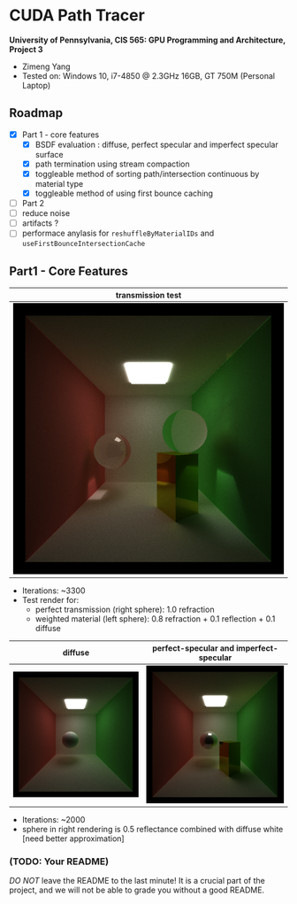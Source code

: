 CUDA Path Tracer
================

**University of Pennsylvania, CIS 565: GPU Programming and Architecture, Project 3**

* Zimeng Yang
* Tested on: Windows 10, i7-4850 @ 2.3GHz 16GB, GT 750M (Personal Laptop)

## Roadmap
* [x] Part 1 - core features
  * [x] BSDF evaluation : diffuse, perfect specular and imperfect specular surface
  * [x] path termination using stream compaction
  * [x] toggleable method of sorting path/intersection continuous by material type
  * [x] toggleable method of using first bounce caching
* [ ] Part 2
* [ ] reduce noise
* [ ] artifacts ? 
* [ ] performace anylasis for `reshuffleByMaterialIDs` and `useFirstBounceIntersectionCache`

## Part1 - Core Features
| transmission test |
|----|
|![](renderings/roadmap_cornell_0.8Rf_0.1Rl_0.1Di_perfect_transmission_3392sample.png)|
* Iterations: ~3300
* Test render for:
  * perfect transmission (right sphere): 1.0 refraction
  * weighted material (left sphere): 0.8 refraction + 0.1 reflection + 0.1 diffuse

|diffuse|perfect-specular and imperfect-specular|
|------|------|
|![](renderings/roadmap_cornell_diffuse_2008sample.png)|![](renderings/roadmap_cornell_imperfect_specular_2000sample.png)|
* Iterations: ~2000 
* sphere in right rendering is 0.5 reflectance combined with diffuse white [need better approximation]


### (TODO: Your README)

*DO NOT* leave the README to the last minute! It is a crucial part of the
project, and we will not be able to grade you without a good README.

